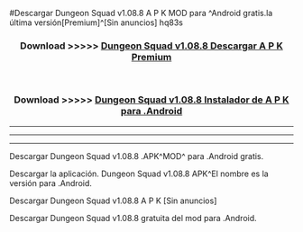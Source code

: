 #Descargar Dungeon Squad v1.08.8  A P K MOD para ^Android gratis.la última versión[Premium]^[Sin anuncios] hq83s



<div align="center">
<h3>Download >>>>> <a href="https://es-web.web.app/?es= Dungeon Squad v1.08.8 ">Dungeon Squad v1.08.8  Descargar A P K Premium</a></h3><br>

<h3>Download >>>>> <a href="https://es-web.web.app/?es= Dungeon Squad v1.08.8 ">Dungeon Squad v1.08.8  Instalador de A P K para .Android</a></h3>
</div>


----------------------------------------------------------

----------------------------------------------------------

----------------------------------------------------------

Descargar Dungeon Squad v1.08.8  .APK^MOD^ para .Android gratis.

Descargar la aplicación. Dungeon Squad v1.08.8  APK^El nombre es la versión para .Android.

Descargar Dungeon Squad v1.08.8  A P K [Sin anuncios]

Descargar Dungeon Squad v1.08.8  gratuita del mod para .Android.